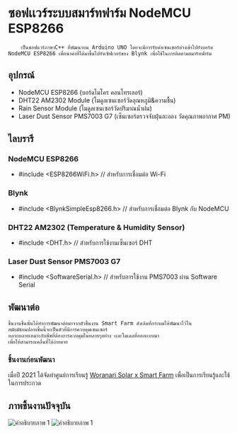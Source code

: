 # ซอฟเเวร์ระบบสมาร์ทฟาร์ม NodeMCU ESP8266
		เป็นซอฟแวร์ภาษาC++ ที่พัฒนาบน Arduino UNO โดยจะมีการรับค่าเซนเซอร์ต่างเข้าไปยังบอร์ด 
	NodeMCU ESP8266 เพื่อนำค่าที่ได้มาขึ้นไปยังเซิฟเวอร์ของ Blynk เพื่อใช้ในการติดตามสมาร์ทฟาร์ม
## อุปกรณ์
 - NodeMCU ESP8266 (บอร์ดไมโคร คอนโทรเลอร์)
 - DHT22 AM2302 Module (โมดูลเซนเซอร์วัดอุณหภูมิ&ความชื้น)
 - Rain Sensor Module (โมดูลเซนเซอร์วัดปริมาณน้ำฝน)
 - Laser Dust Sensor PMS7003 G7 (เซ็นเซอร์ตรวจจับฝุ่นละออง วัดคุณภาพอากาศ PM)
## ไลบรารี
### NodeMCU ESP8266
 - #include <ESP8266WiFi.h>  // สำหรับการเชื่อมต่อ Wi-Fi
### Blynk
 - #include <BlynkSimpleEsp8266.h> // สำหรับการเชื่อมต่อ Blynk กับ NodeMCU
### DHT22 AM2302 (Temperature & Humidity Sensor)
 - #include <DHT.h>  // สำหรับการใช้งานเซ็นเซอร์ DHT
### Laser Dust Sensor PMS7003 G7
 - #include <SoftwareSerial.h>  // สำหรับการใช้งาน PMS7003 ผ่าน Software Serial
## พัฒนาต่อ	
	ชิ้นงานชิ้นนั้นได้ทำการพัฒนาต่อมาจากตัวชิ้นงาน Smart Farm ดังเดิมที่กระผมได้พัฒนาไว้ใน
	สมัยมัธยมปลายชิ้นนี้จะเป็นตัวที่มีการควบคุมเซนเซอร์
	หลากหลายเหมาะกับพืชที่ต้องการควบคุมในหลายๆอย่าง เเละโมเดลที่ออกเเบบมา
	เพื่อให้สามารถเคลื่นที่ได้ง่ายดาย
### ชิ้นงานก่อนพัฒนา
เมื่อปี 2021 ได้จัดทำศูนย์การเรียนรู้ <a href="https://solarsmartfarm.wordpress.com/" target="_blank">Woranari Solar x Smart Farm</a> เพื่อเป็นการเรียนรู้และใช้ในการประกวด 

## ภาพชิ้นงานปัจจุบัน
![คำอธิบายภาพ 1](https://codfzaeaouvwxhozpuhq.supabase.co/storage/v1/object/sign/SmartFarm/IMG_1019.JPEG?token=eyJhbGciOiJIUzI1NiIsInR5cCI6IkpXVCJ9.eyJ1cmwiOiJTbWFydEZhcm0vSU1HXzEwMTkuSlBFRyIsImlhdCI6MTczMjUyMTMyOCwiZXhwIjoxODI3MTI5MzI4fQ.M8H1tUg2E1tWZwgfFwKvd7WpnaHsuMQSA8YyMuHNckY&t=2024-11-25T07%3A55%3A28.583Z)
![คำอธิบายภาพ 1](https://codfzaeaouvwxhozpuhq.supabase.co/storage/v1/object/sign/SmartFarm/IMG_1002.JPEG?token=eyJhbGciOiJIUzI1NiIsInR5cCI6IkpXVCJ9.eyJ1cmwiOiJTbWFydEZhcm0vSU1HXzEwMDIuSlBFRyIsImlhdCI6MTczMjUyMTMxOSwiZXhwIjoxODI3MTI5MzE5fQ.2PN8nAKRAGPRFuw3TnxAbyOQqTMmmTu2U5JvKJnwHjk&t=2024-11-25T07%3A55%3A19.727Z)


